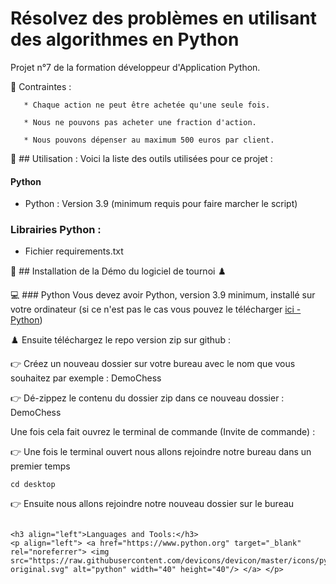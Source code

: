 # Résolvez des problèmes en utilisant des algorithmes en Python

Projet n°7  de la formation développeur d'Application Python.

🔐 Contraintes : 

       * Chaque action ne peut être achetée qu'une seule fois.

       * Nous ne pouvons pas acheter une fraction d'action.

       * Nous pouvons dépenser au maximum 500 euros par client.



:pushpin: ## Utilisation : Voici la liste des outils utilisées pour ce projet :

#### Python

* Python : Version 3.9 (minimum requis pour faire marcher le script)

### Librairies Python :

* Fichier requirements.txt


:pushpin: ## Installation de la Démo du logiciel de tournoi :chess_pawn:



:computer: ### Python
Vous devez avoir Python, version 3.9 minimum, installé sur votre ordinateur (si ce n'est pas le cas vous pouvez le télécharger [ici - Python](https://www.python.org/downloads/))


:chess_pawn: Ensuite téléchargez le repo version zip sur github  :


:point_right: Créez un nouveau dossier sur votre bureau avec le nom que vous souhaitez par exemple : DemoChess



:point_right: Dé-zippez le contenu du dossier zip dans ce nouveau dossier : DemoChess




Une fois cela fait ouvrez le terminal de commande (Invite de commande) :



:point_right: Une fois le terminal ouvert nous allons rejoindre notre bureau dans un premier temps
```
cd desktop
```
:point_right: Ensuite nous allons rejoindre notre nouveau dossier sur le bureau
```

<h3 align="left">Languages and Tools:</h3>
<p align="left"> <a href="https://www.python.org" target="_blank" rel="noreferrer"> <img src="https://raw.githubusercontent.com/devicons/devicon/master/icons/python/python-original.svg" alt="python" width="40" height="40"/> </a> </p>


